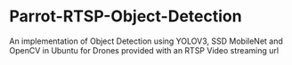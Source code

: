 # Parrot-RTSP-Object-Detection
An implementation of Object Detection using YOLOV3, SSD MobileNet and OpenCV in Ubuntu for Drones provided with an RTSP Video streaming url

